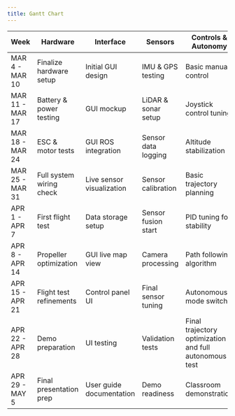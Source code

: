 ```yaml
---
title: Gantt Chart
---
```


| Week            | Hardware                | Interface            | Sensors               | Controls & Autonomy                                |
|----------------|------------------------|----------------------|----------------------|--------------------------------------------------|
| MAR 4 - MAR 10  | Finalize hardware setup | Initial GUI design  | IMU & GPS testing    | Basic manual control                             |
| MAR 11 - MAR 17 | Battery & power testing | GUI mockup          | LiDAR & sonar setup  | Joystick control tuning                         |
| MAR 18 - MAR 24 | ESC & motor tests       | GUI ROS integration | Sensor data logging  | Altitude stabilization                          |
| MAR 25 - MAR 31 | Full system wiring check| Live sensor visualization | Sensor calibration  | Basic trajectory planning                        |
| APR 1 - APR 7   | First flight test       | Data storage setup  | Sensor fusion start  | PID tuning for stability                        |
| APR 8 - APR 14  | Propeller optimization  | GUI live map view   | Camera processing    | Path following algorithm                        |
| APR 15 - APR 21 | Flight test refinements | Control panel UI    | Final sensor tuning  | Autonomous mode switch                          |
| APR 22 - APR 28 | Demo preparation        | UI testing          | Validation tests     | Final trajectory optimization and full autonomous test |
| APR 29 - MAY 5  | Final presentation prep | User guide documentation | Demo readiness      | Classroom demonstration                         |


<!-- 
gantt
    title Project Timeline
    dateFormat  YYYY-MM-DD

    section Hardware
    Finalize hardware setup         :2024-03-04, 2024-03-10
    Battery & power testing         :done, 2024-03-11, 2024-03-17
    ESC & motor tests               :done, 2024-03-18, 2024-03-24
    Full system wiring check        :done, 2024-03-25, 2024-03-31
    First flight test               :active, 2024-04-01, 2024-04-07
    Propeller optimization          :2024-04-08, 2024-04-14
    Flight test refinements         :2024-04-15, 2024-04-21
    Demo preparation                :2024-04-22, 2024-04-28
    Final presentation prep         :2024-04-29, 2024-05-05

    section Interface
    Initial GUI design              :done, 2024-03-04, 2024-03-10
    GUI mockup                      :done, 2024-03-11, 2024-03-17
    GUI ROS integration             :done, 2024-03-18, 2024-03-24
    Live sensor visualization       :done, 2024-03-25, 2024-03-31
    Data storage setup              :active, 2024-04-01, 2024-04-07
    GUI live map view               :2024-04-08, 2024-04-14
    Control panel UI                :2024-04-15, 2024-04-21
    UI testing                      :2024-04-22, 2024-04-28
    User guide documentation        :2024-04-29, 2024-05-05

    section Sensors
    IMU & GPS testing               :done, 2024-03-04, 2024-03-10
    LiDAR & sonar setup             :done, 2024-03-11, 2024-03-17
    Sensor data logging             :done, 2024-03-18, 2024-03-24
    Sensor calibration              :done, 2024-03-25, 2024-03-31
    Sensor fusion start             :active, 2024-04-01, 2024-04-07
    Camera processing               :2024-04-08, 2024-04-14
    Final sensor tuning             :2024-04-15, 2024-04-21
    Validation tests                :2024-04-22, 2024-04-28
    Demo readiness                  :2024-04-29, 2024-05-05

    section Controls & Autonomy
    Basic manual control            :done, 2024-03-04, 2024-03-10
    Joystick control tuning         :done, 2024-03-11, 2024-03-17
    Altitude stabilization          :done, 2024-03-18, 2024-03-24
    Basic trajectory planning       :done, 2024-03-25, 2024-03-31
    PID tuning for stability        :active, 2024-04-01, 2024-04-07
    Path following algorithm        :2024-04-08, 2024-04-14
    Autonomous mode switch          :2024-04-15, 2024-04-21
    Final trajectory optimization   :2024-04-22, 2024-04-28
    Classroom demonstration         :2024-04-29, 2024-05-05 -->
